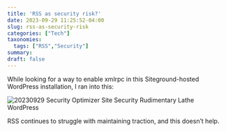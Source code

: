 ```yaml
---
title: 'RSS as security risk?'
date: 2023-09-29 11:25:52-04:00
slug: rss-as-security-risk
categories: ["Tech"]
taxonomies:
  tags: ["RSS","Security"]
summary: 
draft: false
---
```


While looking for a way to enable xmlrpc in this Siteground-hosted WordPress installation, I ran into this:

![20230929 Security Optimizer  Site Security  Rudimentary Lathe  WordPress](/img/2023/09/20230929-Security-Optimizer-Site.png)

RSS continues to struggle with maintaining traction, and this doesn’t help.
